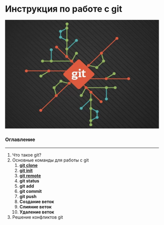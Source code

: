 # Инструкция по работе с git

![git-logo](./assets/img/git.png)

### Оглавление
---
1. Что такое git?
2. Основные команды для работы с git
   1. **[git clone](./git%20clone.md)**
   2. **[git init](./git%20init.md)**
   3. **[git remote](./git%20remote.md)**
   4. **git status**
   5. **git add**
   6. **git commit**
   7. **git push**
   8. **Создание веток**
   9. **Слияние веток**
   10. **Удаление веток**
3. Решение конфликтов git
